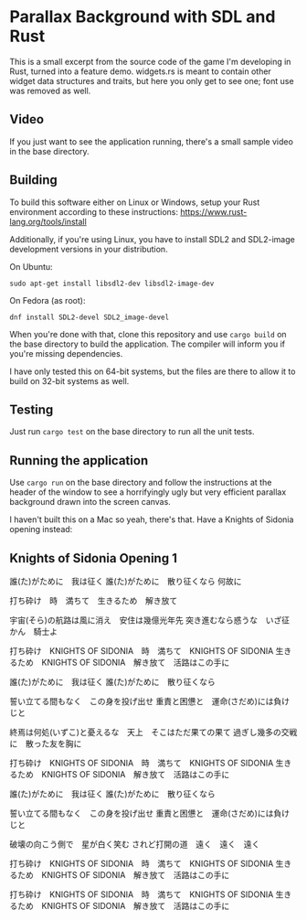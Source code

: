 # Parallax Background with SDL and Rust

This is a small excerpt from the source code of the game I'm developing in Rust, turned into a feature demo.
widgets.rs is meant to contain other widget data structures and traits, but here you only get to see one; font use was removed as well.

Video
-----

If you just want to see the application running, there's a small sample video in the base directory.

Building
--------

To build this software either on Linux or Windows, setup your Rust environment according to these instructions:
https://www.rust-lang.org/tools/install

Additionally, if you're using Linux, you have to install SDL2 and SDL2-image development versions in your distribution.

On Ubuntu:
```
sudo apt-get install libsdl2-dev libsdl2-image-dev
```

On Fedora (as root):
```
dnf install SDL2-devel SDL2_image-devel
```

When you're done with that, clone this repository and use `cargo build` on the base directory to build the application.
The compiler will inform you if you're missing dependencies.

I have only tested this on 64-bit systems, but the files are there to allow it to build on 32-bit systems as well.

Testing
-------

Just run `cargo test` on the base directory to run all the unit tests.

Running the application
-----------------------

Use `cargo run` on the base directory and follow the instructions at the header of the window
to see a horrifyingly ugly but very efficient parallax background drawn into the screen canvas.

I haven't built this on a Mac so yeah, there's that. Have a Knights of Sidonia opening instead:

Knights of Sidonia Opening 1
----------------------------

誰(た)がために　我は征く
誰(た)がために　散り征くなら
何故に

打ち砕け　時　満ちて　生きるため　解き放て

宇宙(そら)の航路は風に消え　安住は幾億光年先
突き進むなら惑うな　いざ征かん　騎士よ

打ち砕け　KNIGHTS OF SIDONIA　時　満ちて　KNIGHTS OF SIDONIA
生きるため　KNIGHTS OF SIDONIA　解き放て　活路はこの手に

誰(た)がために　我は征く
誰(た)がために　散り征くなら

誓い立てる間もなく　この身を投げ出せ
重責と困憊と　運命(さだめ)には負けじと

終焉は何処(いずこ)と憂えるな　天上　そこはただ果ての果て
過ぎし幾多の交戦に　散った友を胸に

打ち砕け　KNIGHTS OF SIDONIA　時　満ちて　KNIGHTS OF SIDONIA
生きるため　KNIGHTS OF SIDONIA　解き放て　活路はこの手に

誰(た)がために　我は征く
誰(た)がために　散り征くなら

誓い立てる間もなく　この身を投げ出せ
重責と困憊と　運命(さだめ)には負けじと

破壊の向こう側で　星が白く笑む
されど打開の道　遠く　遠く　遠く

打ち砕け　KNIGHTS OF SIDONIA　時　満ちて　KNIGHTS OF SIDONIA
生きるため　KNIGHTS OF SIDONIA　解き放て　活路はこの手に

打ち砕け　KNIGHTS OF SIDONIA　時　満ちて　KNIGHTS OF SIDONIA
生きるため　KNIGHTS OF SIDONIA　解き放て　活路はこの手に
